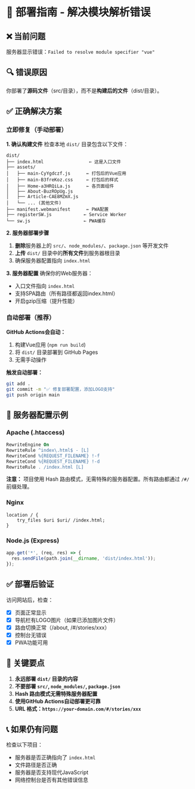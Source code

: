 # 🚀 部署指南 - 解决模块解析错误

## ❌ 当前问题
服务器显示错误：`Failed to resolve module specifier "vue"`

## 🔍 错误原因
你部署了**源码文件**（src/目录），而不是**构建后的文件**（dist/目录）。

## ✅ 正确解决方案

### 立即修复（手动部署）

**1. 确认构建文件**
检查本地 `dist/` 目录包含以下文件：
```
dist/
├── index.html                 ← 这是入口文件
├── assets/
│   ├── main-CyYgdczf.js      ← 打包后的Vue应用
│   ├── main-B3freKoz.css     ← 打包后的样式
│   ├── Home-a3HRQiLa.js      ← 各页面组件
│   ├── About-BuzROpUg.js
│   ├── Article-CAE8MZmX.js
│   └── ... (其他文件)
├── manifest.webmanifest      ← PWA配置
├── registerSW.js            ← Service Worker
└── sw.js                    ← PWA缓存
```

**2. 服务器部署步骤**
1. **删除**服务器上的 `src/`、`node_modules/`、`package.json` 等开发文件
2. **上传** `dist/` 目录中的**所有文件**到服务器根目录
3. 确保服务器配置指向 `index.html`

**3. 服务器配置**
确保你的Web服务器：
- 入口文件指向 `index.html`
- 支持SPA路由（所有路径都返回index.html）
- 开启gzip压缩（提升性能）

### 自动部署（推荐）

**GitHub Actions会自动：**
1. 构建Vue应用 (`npm run build`)
2. 将 `dist/` 目录部署到 GitHub Pages
3. 无需手动操作

**触发自动部署：**
```bash
git add .
git commit -m "✅ 修复部署配置，添加LOGO支持"
git push origin main
```

## 🔧 服务器配置示例

### Apache (.htaccess)
```apache
RewriteEngine On
RewriteRule ^index\.html$ - [L]
RewriteCond %{REQUEST_FILENAME} !-f
RewriteCond %{REQUEST_FILENAME} !-d
RewriteRule . /index.html [L]
```

**注意：** 项目使用 Hash 路由模式，无需特殊的服务器配置。所有路由都通过 `/#/` 前缀处理。

### Nginx
```nginx
location / {
    try_files $uri $uri/ /index.html;
}
```

### Node.js (Express)
```javascript
app.get('*', (req, res) => {
  res.sendFile(path.join(__dirname, 'dist/index.html'));
});
```

## ✅ 部署后验证

访问网站后，检查：
- [x] 页面正常显示
- [x] 导航栏有LOGO图片（如果已添加图片文件）
- [x] 路由切换正常（/about, /#/stories/xxx）
- [x] 控制台无错误
- [x] PWA功能可用

## 🎯 关键要点

1. **永远部署 `dist/` 目录的内容**
2. **不要部署 `src/`, `node_modules/`, `package.json`**
3. **Hash 路由模式无需特殊服务器配置**
4. **使用GitHub Actions自动部署更可靠**
5. **URL 格式：`https://your-domain.com/#/stories/xxx`**

## 📞 如果仍有问题

检查以下项目：
- 服务器是否正确指向了 `index.html`
- 文件路径是否正确
- 服务器是否支持现代JavaScript
- 网络控制台是否有其他错误信息